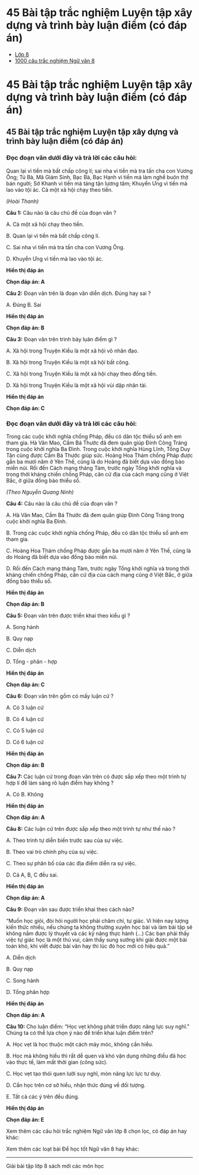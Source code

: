 # 45 Bài tập trắc nghiệm Luyện tập xây dựng và trình bày luận điểm (có đáp án)

  * [Lớp 8](https://vietjack.com/series/lop-8.jsp)
  * [1000 câu trắc nghiệm Ngữ văn 8](https://vietjack.com/ngu-van-8/trac-nghiem-ngu-van-lop-8.jsp)



# 45 Bài tập trắc nghiệm Luyện tập xây dựng và trình bày luận điểm (có đáp án)

## 45 Bài tập trắc nghiệm Luyện tập xây dựng và trình bày luận điểm (có đáp án)

### Đọc đoạn văn dưới đây và trả lời các câu hỏi:

Quan lại vì tiền mà bất chấp công lí; sai nha vì tiền mà tra tấn cha con Vương Ông; Tú Bà, Mã Giám Sinh, Bạc Bà, Bạc Hạnh vì tiền mà làm nghề buôn thịt bán người; Sở Khanh vì tiền mà táng tận lương tâm; Khuyển Ưng vì tiền mà lao vào tội ác. Cả một xã hội chạy theo tiền.

_(Hoài Thanh)_

**Câu 1:** Câu nào là câu chủ đề của đoạn văn ? 

A. Cả một xã hội chạy theo tiền.

B. Quan lại vì tiền mà bất chấp công lí.

C. Sai nha vì tiền mà tra tấn cha con Vương Ông.

D. Khuyển Ưng vì tiền mà lao vào tội ác.

**Hiển thị đáp án**

**Chọn đáp án: A**

**Câu 2:** Đoạn văn trên là đoạn văn diễn dịch. Đúng hay sai ? 

A. Đúng B. Sai

**Hiển thị đáp án**

**Chọn đáp án: B**

**Câu 3:** Đoạn văn trên trình bày lụân điểm gì ? 

A. Xã hội trong Truyện Kiều là một xã hội vô nhân đạo.

B. Xã hội trong Truyện Kiều là một xã hội bất công.

C. Xã hội trong Truyện Kiều là một xã hội chạy theo đồng tiền.

D. Xã hội trong Truyện Kiều là một xã hội vùi dập nhân tài.

**Hiển thị đáp án**

**Chọn đáp án: C**

### Đọc đoạn văn dưới đây và trả lời các câu hỏi:

Trong các cuộc khởi nghĩa chống Pháp, đều có dân tộc thiểu số anh em tham gia. Hà Văn Mao, Cầm Bá Thước đã đem quân giúp Đinh Công Tráng trong cuộc khởi nghĩa Ba Đình. Trong cuộc khởi nghĩa Hùng Lĩnh, Tống Duy Tân cũng được Cầm Bá Thước giúp sức. Hoàng Hoa Thám chống Pháp được gần ba mươi năm ở Yên Thế, cũng là do Hoàng đã biết dựa vào đồng bào miền núi. Rồi đến Cách mạng tháng Tám, trước ngày Tổng khởi nghĩa và trong thời kháng chiến chống Pháp, căn cứ địa của cách mạng cũng ở Việt Bắc, ở giữa đồng bào thiểu số.

_(Theo Nguyễn Quang Ninh)_

**Câu 4:** Câu nào là câu chủ đề của đoạn văn ? 

A. Hà Văn Mao, Cầm Bá Thước đã đem quân giúp Đinh Công Tráng trong cuộc khởi nghĩa Ba Đình.

B. Trong các cuộc khởi nghĩa chống Pháp, đều có dân tộc thiểu số anh em tham gia.

C. Hoàng Hoa Thám chống Pháp được gần ba mươi năm ở Yên Thế, cũng là do Hoàng đã biết dựa vào đồng bào miền núi.

D. Rồi đến Cách mạng tháng Tám, trước ngày Tổng khởi nghĩa và trong thời kháng chiến chống Pháp, căn cứ địa của cách mạng cũng ở Việt Bắc, ở giữa đồng bào thiểu số.

**Hiển thị đáp án**

**Chọn đáp án: B**

**Câu 5:** Đoạn văn trên được triển khai theo kiểu gì ? 

A. Song hành 

B. Quy nạp

C. Diễn dịch

D. Tổng - phân - hợp

**Hiển thị đáp án**

**Chọn đáp án: C**

**Câu 6:** Đoạn văn trên gồm có mấy luận cứ ? 

A. Có 3 luận cứ

B. Có 4 luận cứ

C. Có 5 luận cứ

D. Có 6 luận cứ

**Hiển thị đáp án**

**Chọn đáp án: B**

**Câu 7:** Các luận cứ trong đoạn văn trên có được sắp xếp theo một trình tự hợp lí để làm sáng rõ luận điểm hay không ? 

A. Có B. Không

**Hiển thị đáp án**

**Chọn đáp án: A**

**Câu 8:** Các luận cứ trên được sắp xếp theo một trình tự như thế nào ? 

A. Theo trình tự diễn biến trước sau của sự việc.

B. Theo vai trò chính phụ của sự việc.

C. Theo sự phân bố của các địa điểm diễn ra sự việc.

D. Cả A, B, C đều sai.

**Hiển thị đáp án**

**Chọn đáp án: A**

**Câu 9:** Đoạn văn sau được triển khai theo cách nào? 

“Muốn học giỏi, đòi hỏi người học phải chăm chỉ, tự giác. Vì hiện nay lượng kiến thức nhiều, nếu chúng ta không thường xuyên học bài và làm bài tập sẽ không nắm được lý thuyết và các kỹ năng thực hành (...) Các bạn phải thấy việc tự giác học là một thú vui, cảm thấy sung sướng khi giải được một bài toán khó, khi viết được bài văn hay thì lúc đó học mới có hiệu quả.”

A. Diễn dịch 

B. Quy nạp 

C. Song hành

D. Tổng phân hợp 

**Hiển thị đáp án**

**Chọn đáp án: A**

**Câu 10:** Cho luận điểm: “Học vẹt không phát triển được năng lực suy nghĩ.” Chúng ta có thể lựa chọn ý nào để triển khai luận điểm trên? 

A. Học vẹt là học thuộc một cách máy móc, không cần hiểu.

B. Học mà không hiểu thì rất dễ quen và khó vận dụng những điều đã học vào thực tế, làm mất thời gian (công sức).

C. Học vẹt tạo thói quen lười suy nghĩ, mòn năng lực lực tư duy.

D. Cần học trên cơ sở hiểu, nhận thức đúng về đối tượng.

E. Tất cả các ý trên đều đúng.

**Hiển thị đáp án**

**Chọn đáp án: E**

Xem thêm các câu hỏi trắc nghiệm Ngữ văn lớp 8 chọn lọc, có đáp án hay khác:

Xem thêm các loạt bài Để học tốt Ngữ văn 8 hay khác:

* * *

Giải bài tập lớp 8 sách mới các môn học

